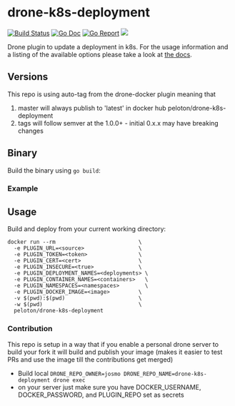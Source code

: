 # drone-k8s-deployment

[![Build Status](https://drone.pelo.tech/api/badges/josmo/drone-k8s-deployment/status.svg)](https://drone.pelo.tech/josmo/drone-k8s-deployment)
[![Go Doc](https://godoc.org/github.com/josmo/drone-k8s-deployment?status.svg)](http://godoc.org/github.com/josmo/drone-k8s-deployment)
[![Go Report](https://goreportcard.com/badge/github.com/josmo/drone-k8s-deployment)](https://goreportcard.com/report/github.com/josmo/drone-k8s-deployment)
[![](https://images.microbadger.com/badges/image/peloton/drone-k8s-deployment.svg)](https://microbadger.com/images/peloton/drone-k8s-deployment "Get your own image badge on microbadger.com")

Drone plugin to update a deployment in k8s. For the usage information and a listing of the available options please take a look at [the docs](DOCS.md).

## Versions

This repo is using auto-tag from the drone-docker plugin meaning that
1. master will always publish to 'latest' in docker hub peloton/drone-k8s-deployment
2. tags will follow semver at the 1.0.0+ - initial 0.x.x may have breaking changes

## Binary

Build the binary using `go build`:


### Example

## Usage

Build and deploy from your current working directory:

```
docker run --rm                          \
  -e PLUGIN_URL=<source>                 \
  -e PLUGIN_TOKEN=<token>                \
  -e PLUGIN_CERT=<cert>                  \
  -e PLUGIN_INSECURE=<true>              \
  -e PLUGIN_DEPLOYMENT_NAMES=<deployments> \
  -e PLUGIN_CONTAINER_NAMES=<containers>   \
  -e PLUGIN_NAMESPACES=<namespaces>        \ 
  -e PLUGIN_DOCKER_IMAGE=<image>         \
  -v $(pwd):$(pwd)                       \
  -w $(pwd)                              \
  peloton/drone-k8s-deployment 
```

### Contribution

This repo is setup in a way that if you enable a personal drone server to build your fork it will
 build and publish your image (makes it easier to test PRs and use the image till the contributions get merged)
 
* Build local ```DRONE_REPO_OWNER=josmo DRONE_REPO_NAME=drone-k8s-deployment drone exec```
* on your server just make sure you have DOCKER_USERNAME, DOCKER_PASSWORD, and PLUGIN_REPO set as secrets
 